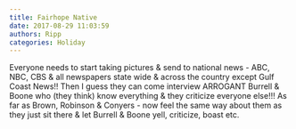 ```yaml
---
title: Fairhope Native
date: 2017-08-29 11:03:59
authors: Ripp
categories: Holiday
---
```


 Everyone needs to start taking pictures &amp; send to national news - ABC, NBC, CBS &amp; all newspapers state wide &amp; across the country except Gulf Coast News!!  Then I guess they can come interview ARROGANT Burrell &amp; Boone who (they think) know everything &amp; they criticize everyone else!!!    As far as Brown, Robinson &amp; Conyers - now feel the same way about them as they just sit there &amp; let Burrell &amp; Boone yell, criticize, boast etc.